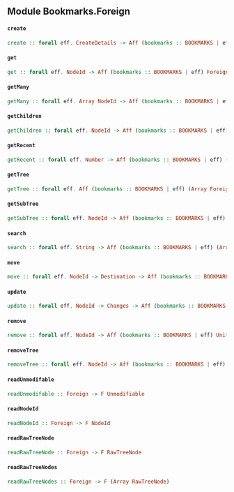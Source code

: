 ## Module Bookmarks.Foreign

#### `create`

``` purescript
create :: forall eff. CreateDetails -> Aff (bookmarks :: BOOKMARKS | eff) Foreign
```

#### `get`

``` purescript
get :: forall eff. NodeId -> Aff (bookmarks :: BOOKMARKS | eff) Foreign
```

#### `getMany`

``` purescript
getMany :: forall eff. Array NodeId -> Aff (bookmarks :: BOOKMARKS | eff) (Array Foreign)
```

#### `getChildren`

``` purescript
getChildren :: forall eff. NodeId -> Aff (bookmarks :: BOOKMARKS | eff) (Array Foreign)
```

#### `getRecent`

``` purescript
getRecent :: forall eff. Number -> Aff (bookmarks :: BOOKMARKS | eff) (Array Foreign)
```

#### `getTree`

``` purescript
getTree :: forall eff. Aff (bookmarks :: BOOKMARKS | eff) (Array Foreign)
```

#### `getSubTree`

``` purescript
getSubTree :: forall eff. NodeId -> Aff (bookmarks :: BOOKMARKS | eff) (Array Foreign)
```

#### `search`

``` purescript
search :: forall eff. String -> Aff (bookmarks :: BOOKMARKS | eff) (Array Foreign)
```

#### `move`

``` purescript
move :: forall eff. NodeId -> Destination -> Aff (bookmarks :: BOOKMARKS | eff) Foreign
```

#### `update`

``` purescript
update :: forall eff. NodeId -> Changes -> Aff (bookmarks :: BOOKMARKS | eff) Foreign
```

#### `remove`

``` purescript
remove :: forall eff. NodeId -> Aff (bookmarks :: BOOKMARKS | eff) Unit
```

#### `removeTree`

``` purescript
removeTree :: forall eff. NodeId -> Aff (bookmarks :: BOOKMARKS | eff) Unit
```

#### `readUnmodifable`

``` purescript
readUnmodifable :: Foreign -> F Unmodifiable
```

#### `readNodeId`

``` purescript
readNodeId :: Foreign -> F NodeId
```

#### `readRawTreeNode`

``` purescript
readRawTreeNode :: Foreign -> F RawTreeNode
```

#### `readRawTreeNodes`

``` purescript
readRawTreeNodes :: Foreign -> F (Array RawTreeNode)
```


